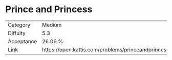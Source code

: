 # Prince and Princess

<table>
    <tr>
        <td>Category</td>
        <td>Medium</td>
    </tr>
    <tr>
        <td>Diffulty</td>
        <td>5.3</td>
    </tr>
    <tr>
        <td>Acceptance</td>
        <td>26.06 %</td>
    </tr>
    <tr>
        <td>Link</td>
        <td>https://open.kattis.com/problems/princeandprincess</td>
    </tr>
</table>
